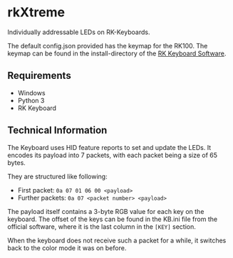 # rkXtreme

Individually addressable LEDs on RK-Keyboards.

The default config.json provided has the keymap for the RK100.
The keymap can be found in the install-directory of the [RK Keyboard Software](https://bit.ly/RKRGBSOFT).

## Requirements

* Windows
* Python 3
* RK Keyboard

## Technical Information

The Keyboard uses HID feature reports to set and update the LEDs. 
It encodes its payload into 7 packets, with each packet being a size of 65 bytes.

They are structured like following:

* First packet: `0a 07 01 06 00 <payload>`
* Further packets: `0a 07 <packet number> <payload>`

The payload itself contains a 3-byte RGB value for each key on the keyboard.
The offset of the keys can be found in the KB.ini file from the official software, 
where it is the last column in the `[KEY]` section.

When the keyboard does not receive such a packet for a while, it switches back to the 
color mode it was on before.